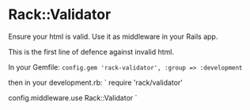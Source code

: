 Rack::Validator
===============

Ensure your html is valid. Use it as middleware in your Rails app.

This is the first line of defence against invalid html.

In your Gemfile:
`
  config.gem 'rack-validator', :group => :development
`

then in your development.rb:
`
  require 'rack/validator'

  config.middleware.use Rack::Validator
`
